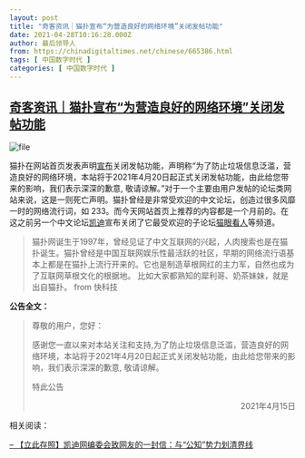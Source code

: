 ```yaml
---
layout: post
title: "奇客资讯｜猫扑宣布“为营造良好的网络环境”关闭发帖功能"
date: 2021-04-28T10:16:28.000Z
author: 最后领导人
from: https://chinadigitaltimes.net/chinese/665386.html
tags: [ 中国数字时代 ]
categories: [ 中国数字时代 ]
---
```

<!--1619604988000-->
[奇客资讯｜猫扑宣布“为营造良好的网络环境”关闭发帖功能](https://chinadigitaltimes.net/chinese/665386.html)
------

<div>
<p><img src="https://chinadigitaltimes.net/chinese/files/2021/04/image-1619604569994.png" alt="file" /></p><p>猫扑在网站首页发表声明<a href="https://www.mop.com/">宣布</a>关闭发帖功能，声明称“为了防止垃圾信息泛滥，营造良好的网络环境，本站将于2021年4月20日起正式关闭发帖功能，由此给您带来的影响，我们表示深深的歉意, 敬请谅解。”对于一个主要由用户发帖的论坛类网站来说，这是一则死亡声明。猫扑曾经是非常受欢迎的中文论坛，创造过很多风靡一时的网络流行词，如 233。而今天网站首页上推荐的内容都是一个月前的。在这之前另一个中文论坛<a href="https://zh.wikipedia.org/wiki/凱迪社區">凯迪</a>宣布关闭了它最受欢迎的子论坛<a href="http://club.kdnet.net/list.asp?boardid=1">猫眼看人</a>等频道。</p><blockquote><p>猫扑网诞生于1997年，曾经见证了中文互联网的兴起，人肉搜索也是在猫扑诞生。猫扑曾经是中国互联网娱乐性最活跃的社区，早期的网络流行语基本上都是在猫扑上流行开来的。它也是制造草根网红的主力军，自然也成为了互联网草根文化的根据地。 比如大家都熟知的犀利哥、奶茶妹妹，就是出自猫扑。 from 快科技</p></blockquote><p><strong>公告全文：</strong></p><blockquote><p>尊敬的用户，您好：</p><p>感谢您一直以来对本站关注和支持,为了防止垃圾信息泛滥，营造良好的网络环境，本站将于2021年4月20日起正式关闭发帖功能，由此给您带来的影响，我们表示深深的歉意, 敬请谅解。</p><p>特此公告</p><p align="right">2021年4月15日</p></blockquote><p>相关阅读：</p><p><a href="https://chinadigitaltimes.net/chinese/664870.html" title="- 【立此存照】凯迪网编委会致网友的一封信：与“公知”势力划清界线">&#8211; 【立此存照】凯迪网编委会致网友的一封信：与“公知”势力划清界线</a></p>
</div>

